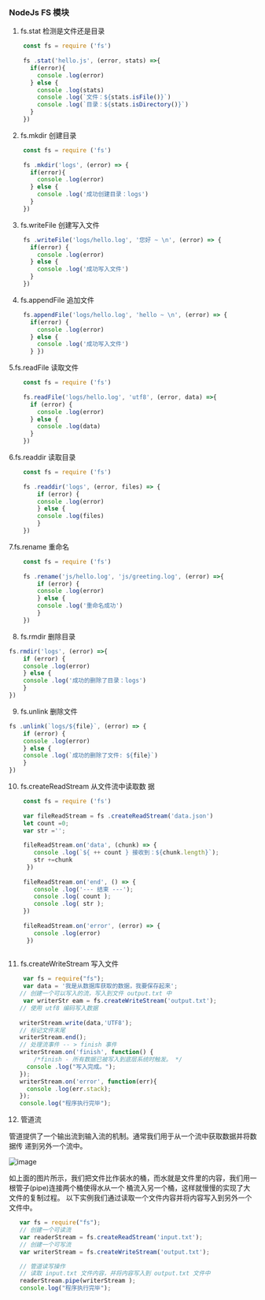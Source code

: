 ### NodeJs FS 模块 

1. fs.stat  检测是文件还是目录 
 
```js
    const fs = require ('fs')
    
    fs .stat('hello.js', (error, stats) =>{ 
      if(error){ 
        console .log(error) 
      } else { 
        console .log(stats) 
        console .log(`文件：${stats.isFile()}`) 
        console .log(`目录：${stats.isDirectory()}`) 
      }
    }) 
  ```
 
2. fs.mkdir  创建目录 
 
```js
    const fs = require ('fs') 
    
    fs .mkdir('logs', (error) => { 
      if(error){ 
        console .log(error) 
      } else { 
        console .log('成功创建目录：logs') 
      } 
    }) 
```
  3. fs.writeFile  创建写入文件 
```js
    fs .writeFile('logs/hello.log', '您好 ~ \n', (error) => { 
      if(error) { 
        console .log(error) 
      } else { 
        console .log('成功写入文件') 
      } 
    }) 
```
 
4. fs.appendFile 追加文件 
```js
    fs.appendFile('logs/hello.log', 'hello ~ \n', (error) => { 
      if(error) { 
        console .log(error) 
      } else { 
        console .log('成功写入文件') 
      } }) 
``` 
5.fs.readFile 读取文件 
```js
    const fs = require ('fs') 
     
    fs.readFile('logs/hello.log', 'utf8', (error, data) =>{ 
      if (error) { 
        console .log(error) 
      } else { 
        console .log(data) 
      } 
    }) 
```
6.fs.readdir 读取目录 
```js
    const fs = require ('fs') 
 
    fs .readdir('logs', (error, files) => { 
        if (error) { 
        console .log(error)  
        } else {
        console .log(files) 
        }
    }) 
 ```
 

 
7.fs.rename 重命名 
```js
    const fs = require ('fs') 
 
    fs .rename('js/hello.log', 'js/greeting.log', (error) =>{ 
        if (error) {   
        console .log(error) 
        } else {   
        console .log('重命名成功')
        }
    })  
```
8. fs.rmdir  删除目录 
 
```js 
fs.rmdir('logs', (error) =>{   
    if (error) { 
    console .log(error) 
    } else {  
    console .log('成功的删除了目录：logs')
    }
}) 
```
9. fs.unlink 删除文件 
```js
fs .unlink(`logs/${file}`, (error) => {   
    if (error) {     
    console .log(error)  
    } else {    
    console .log(`成功的删除了文件: ${file}`)
    } 
}) 
```

 
 
10. fs.createReadStream 从文件流中读取数 据 
```js
    const fs = require ('fs') 
    
    var fileReadStream = fs .createReadStream('data.json') 
    let count =0; 
    var str =''; 
     
    fileReadStream.on('data', (chunk) => { 
       console .log(`${ ++ count } 接收到：${chunk.length}`); 
       str +=chunk 
     }) 
     
    fileReadStream.on('end', () => { 
       console .log('--- 结束 ---'); 
       console .log( count ); 
       console .log( str );
    }) 
     
    fileReadStream.on('error', (error) => { 
       console .log(error) 
     }) 
 
```
11. fs.createWriteStream  写入文件 
 ```js
     var fs = require("fs"); 
     var data = '我是从数据库获取的数据，我要保存起来'; 
    // 创建一个可以写入的流，写入到文件 output.txt 中 
     var writerStr eam = fs.createWriteStream('output.txt'); 
    // 使用 utf8 编码写入数据 
    
    writerStream.write(data,'UTF8'); 
    // 标记文件末尾 
    writerStream.end(); 
    // 处理流事件 -- > finish 事件 
    writerStream.on('finish', function() {   
        /*finish - 所有数据已被写入到底层系统时触发。 */ 
      console .log("写入完成。"); 
    }); 
    writerStream.on('error', function(err){ 
      console .log(err.stack); 
    }); 
    console.log("程序执行完毕"); 
 ```
 
12. 管道流 
 
管道提供了一个输出流到输入流的机制。通常我们用于从一个流中获取数据并将数据传 递到另外一个流中。 

 ![image](917C0ED403674B06A76A0361551D581E)

如上面的图片所示，我们把文件比作装水的桶，而水就是文件里的内容，我们用一根管子(pipe)连接两个桶使得水从一个
桶流入另一个桶，这样就慢慢的实现了大文件的复制过程。 
以下实例我们通过读取一个文件内容并将内容写入到另外一个文件中。 
 ```js
    var fs = require("fs"); 
    // 创建一个可读流 
    var readerStream = fs.createReadStream('input.txt'); 
    // 创建一个可写流 
    var writerStream = fs.createWriteStream('output.txt'); 

    // 管道读写操作 
    // 读取 input.txt 文件内容，并将内容写入到 output.txt 文件中 
    readerStream.pipe(writerStream ); 
    console.log("程序执行完毕"); 
 ```
 
 